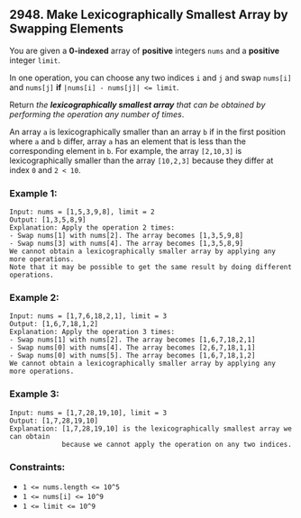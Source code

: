 ## 2948. Make Lexicographically Smallest Array by Swapping Elements

You are given a **0-indexed** array of **positive** integers ```nums``` and a **positive** integer ```limit```.

In one operation, you can choose any two indices ```i``` and ```j``` and swap ```nums[i]``` and ```nums[j]``` **if** ```|nums[i] - nums[j]| <= limit```.

Return *the **lexicographically smallest array** that can be obtained by performing the operation any number of times*.

An array ```a``` is lexicographically smaller than an array ```b``` if in the first position where ```a``` and ```b``` differ, array ```a``` has an element that is less than the corresponding element in ```b```. For example, the array ```[2,10,3]``` is lexicographically smaller than the array ```[10,2,3]``` because they differ at index ```0``` and ```2 < 10```.

### Example 1:
```
Input: nums = [1,5,3,9,8], limit = 2
Output: [1,3,5,8,9]
Explanation: Apply the operation 2 times:
- Swap nums[1] with nums[2]. The array becomes [1,3,5,9,8]
- Swap nums[3] with nums[4]. The array becomes [1,3,5,8,9]
We cannot obtain a lexicographically smaller array by applying any more operations.
Note that it may be possible to get the same result by doing different operations.
```
### Example 2:
```
Input: nums = [1,7,6,18,2,1], limit = 3
Output: [1,6,7,18,1,2]
Explanation: Apply the operation 3 times:
- Swap nums[1] with nums[2]. The array becomes [1,6,7,18,2,1]
- Swap nums[0] with nums[4]. The array becomes [2,6,7,18,1,1]
- Swap nums[0] with nums[5]. The array becomes [1,6,7,18,1,2]
We cannot obtain a lexicographically smaller array by applying any more operations.
```
### Example 3:
```
Input: nums = [1,7,28,19,10], limit = 3
Output: [1,7,28,19,10]
Explanation: [1,7,28,19,10] is the lexicographically smallest array we can obtain
             because we cannot apply the operation on any two indices.
```

### Constraints:

* ```1 <= nums.length <= 10^5```
* ```1 <= nums[i] <= 10^9```
* ```1 <= limit <= 10^9```